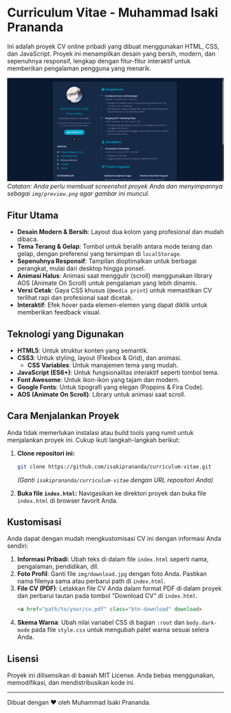 # Curriculum Vitae - Muhammad Isaki Prananda

Ini adalah proyek CV online pribadi yang dibuat menggunakan HTML, CSS, dan JavaScript. Proyek ini menampilkan desain yang bersih, modern, dan sepenuhnya responsif, lengkap dengan fitur-fitur interaktif untuk memberikan pengalaman pengguna yang menarik.

![Pratinjau CV](img/preview)
*Catatan: Anda perlu membuat screenshot proyek Anda dan menyimpannya sebagai `img/preview.png` agar gambar ini muncul.*

## Fitur Utama

- **Desain Modern & Bersih**: Layout dua kolom yang profesional dan mudah dibaca.
- **Tema Terang & Gelap**: Tombol untuk beralih antara mode terang dan gelap, dengan preferensi yang tersimpan di `localStorage`.
- **Sepenuhnya Responsif**: Tampilan dioptimalkan untuk berbagai perangkat, mulai dari desktop hingga ponsel.
- **Animasi Halus**: Animasi saat menggulir (scroll) menggunakan library AOS (Animate On Scroll) untuk pengalaman yang lebih dinamis.
- **Versi Cetak**: Gaya CSS khusus (`@media print`) untuk memastikan CV terlihat rapi dan profesional saat dicetak.
- **Interaktif**: Efek hover pada elemen-elemen yang dapat diklik untuk memberikan feedback visual.

## Teknologi yang Digunakan

- **HTML5**: Untuk struktur konten yang semantik.
- **CSS3**: Untuk styling, layout (Flexbox & Grid), dan animasi.
  - **CSS Variables**: Untuk manajemen tema yang mudah.
- **JavaScript (ES6+)**: Untuk fungsionalitas interaktif seperti tombol tema.
- **Font Awesome**: Untuk ikon-ikon yang tajam dan modern.
- **Google Fonts**: Untuk tipografi yang elegan (Poppins & Fira Code).
- **AOS (Animate On Scroll)**: Library untuk animasi saat scroll.

## Cara Menjalankan Proyek

Anda tidak memerlukan instalasi atau build tools yang rumit untuk menjalankan proyek ini. Cukup ikuti langkah-langkah berikut:

1.  **Clone repositori ini:**
    ```bash
    git clone https://github.com/isakiprananda/curriculum-vitae.git
    ```
    *(Ganti `isakiprananda/curriculum-vitae` dengan URL repositori Anda)*

2.  **Buka file `index.html`:**
    Navigasikan ke direktori proyek dan buka file `index.html` di browser favorit Anda.

## Kustomisasi

Anda dapat dengan mudah mengkustomisasi CV ini dengan informasi Anda sendiri:

1.  **Informasi Pribadi**: Ubah teks di dalam file `index.html` seperti nama, pengalaman, pendidikan, dll.
2.  **Foto Profil**: Ganti file `img/download.jpg` dengan foto Anda. Pastikan nama filenya sama atau perbarui path di `index.html`.
3.  **File CV (PDF)**: Letakkan file CV Anda dalam format PDF di dalam proyek dan perbarui tautan pada tombol "Download CV" di `index.html`.
    ```html
    <a href="path/to/your/cv.pdf" class="btn-download" download>
    ```
4.  **Skema Warna**: Ubah nilai variabel CSS di bagian `:root` dan `body.dark-mode` pada file `style.css` untuk mengubah palet warna sesuai selera Anda.

## Lisensi

Proyek ini dilisensikan di bawah MIT License. Anda bebas menggunakan, memodifikasi, dan mendistribusikan kode ini.

---

Dibuat dengan ❤️ oleh Muhammad Isaki Prananda.
